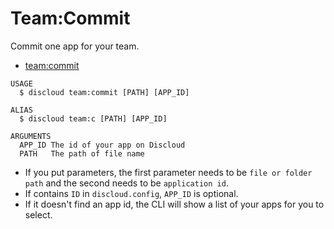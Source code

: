 # Team:Commit

Commit one app for your team.

* [team:commit](#teamcommit)

```sh-session
USAGE
  $ discloud team:commit [PATH] [APP_ID]

ALIAS
  $ discloud team:c [PATH] [APP_ID]

ARGUMENTS
  APP_ID The id of your app on Discloud
  PATH   The path of file name
```

* If you put parameters, the first parameter needs to be `file or folder path` and the second needs to be `application id`.
* If contains `ID` in `discloud.config`, `APP_ID` is optional.
* If it doesn't find an app id, the CLI will show a list of your apps for you to select.
